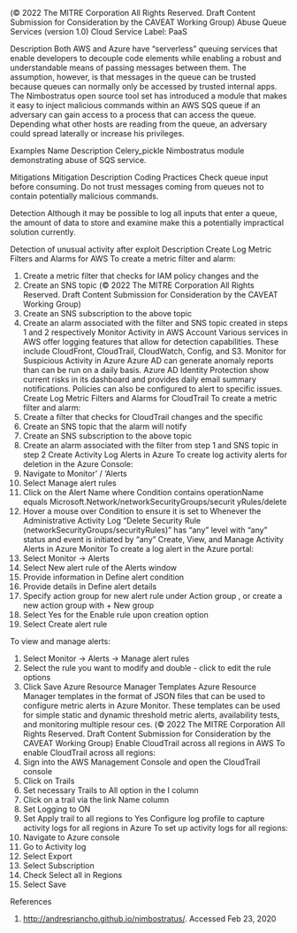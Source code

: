  
(© 2022 The MITRE Corporation All Rights Reserved. Draft Content Submission 
for Consideration by the CAVEAT Working Group) 
 Abuse Queue Services (version 1.0) 
Cloud Service Label: PaaS 
 
Description 
Both AWS and Azure have “serverless” queuing services that enable developers to 
decouple code elements while enabling a robust and understandable means of passing 
messages between them. The assumption, however, is that messages in the queue 
can be trusted because queues can normally only be accessed by trusted internal apps. 
The Nimbostratus open source tool set has introduced a module that makes it easy to 
inject malicious commands within an AWS SQS queue if an adversary can gain access 
to a process that can access the queue. Depending what other hosts are reading from 
the queue, an adversary could spread laterally or increase his privileges. 
 
Examples 
Name Description 
Celery\_pickle 
 Nimbostratus module demonstrating abuse of SQS 
service. 
 
 
Mitigations 
Mitigation Description 
Coding Practices Check queue input before consuming. Do not trust 
messages coming from queues not to contain 
potentially malicious commands. 
 
 
Detection 
Although it may be possible to log all inputs that enter a queue, the amount of data to 
store and examine make this a potentially impractical solution currently. 
 
Detection of unusual activity after exploit Description 
Create Log Metric Filters and Alarms for AWS To create a metric filter and alarm: 
1. Create a metric filter that checks for IAM policy 
changes and the  
2. Create an SNS topic 
(© 2022 The MITRE Corporation All Rights Reserved. Draft Content Submission 
for Consideration by the CAVEAT Working Group) 
 3. Create an SNS subscription to the above topic 
4. Create an alarm associated with the filter and SNS 
topic created in steps 1 and 2 respectively 
Monitor Activity in AWS Account Various services in AWS offer logging features that allow for 
detection capabilities. These include CloudFront, CloudTrail, 
CloudWatch, Config, and S3. 
Monitor for Suspicious Activity in Azure Azure AD can generate anomaly reports than can be run on 
a daily basis. Azure AD Identity Protection show current risks 
in its dashboard and provides daily email summary 
notifications. Policies can also be configured to alert to 
specific issues. 
Create Log Metric Filters and Alarms for CloudTrail To create a metric filter and alarm: 
1. Create a filter that checks for CloudTrail changes 
and the specific  
2. Create an SNS topic that the alarm will notify 
3. Create an SNS subscription to the above topic 
4. Create an alarm associated with the filter from 
step 1 and SNS topic in step 2 
Create Activity Log Alerts in Azure To create log activity alerts for deletion in the Azure 
Console: 
1. Navigate to Monitor’ / ‘Alerts 
2. Select Manage alert rules 
3. Click on the Alert Name where Condition contains 
operationName equals 
Microsoft.Network/networkSecurityGroups/securit
yRules/delete 
4. Hover a mouse over Condition to ensure it is set to 
Whenever the Administrative Activity Log “Delete 
Security Rule 
(networkSecurityGroups/securityRules)” has “any” 
level with “any” status and event is initiated by 
“any” 
Create, View, and Manage Activity Alerts in Azure Monitor To create a log alert in the Azure portal: 
1. Select Monitor -> Alerts 
2. Select New alert rule of the Alerts window 
3. Provide information in Define alert condition 
4. Provide details in Define alert details 
5. Specify action group for new alert rule under 
Action group , or create a new action group with + 
New group 
6. Select Yes for the Enable rule upon creation 
option 
7. Select Create alert rule 
 
To view and manage alerts: 
1. Select Monitor -> Alerts -> Manage alert rules 
2. Select the rule you want to modify and double -
click to edit the rule options 
3. Click Save 
Azure Resource Manager Templates Azure Resource Manager templates in the format of JSON 
files that can be used to configure metric alerts in Azure 
Monitor. These templates can be used for simple static and 
dynamic threshold metric alerts, availability tests, and 
monitoring multiple resour ces. 
(© 2022 The MITRE Corporation All Rights Reserved. Draft Content Submission 
for Consideration by the CAVEAT Working Group) 
 Enable CloudTrail across all regions in AWS To enable CloudTrail across all regions: 
1. Sign into the AWS Management Console and open 
the CloudTrail console 
2. Click on Trails 
3. Set necessary Trails to All option in the I column 
4. Click on a trail via the link Name column 
5. Set Logging to ON 
6. Set Apply trail to all regions to Yes 
Configure log profile to capture activity logs for all regions in 
Azure To set up activity logs for all regions: 
1. Navigate to Azure console 
2. Go to Activity log 
3. Select Export 
4. Select Subscription 
5. Check Select all in Regions 
6. Select Save 
 
References 
1. http://andresriancho.github.io/nimbostratus/. Accessed Feb 23, 2020 
 
 